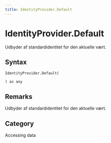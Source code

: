 ```yaml
---
title: IdentityProvider.Default
---
```


# IdentityProvider.Default


Udbyder af standardidentitet for den aktuelle vært.


## Syntax

```powerquery
IdentityProvider.Default(

) as any
```


## Remarks

Udbyder af standardidentitet for den aktuelle vært.



## Category
Accessing data
